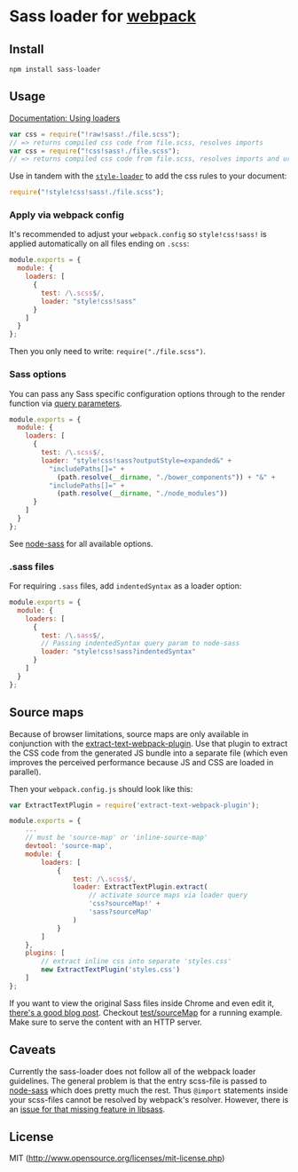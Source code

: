 # Sass loader for [webpack](http://webpack.github.io/)

## Install

`npm install sass-loader`

## Usage

[Documentation: Using loaders](http://webpack.github.io/docs/using-loaders.html)

``` javascript
var css = require("!raw!sass!./file.scss");
// => returns compiled css code from file.scss, resolves imports
var css = require("!css!sass!./file.scss");
// => returns compiled css code from file.scss, resolves imports and url(...)s
```

Use in tandem with the [`style-loader`](https://github.com/webpack/style-loader) to add the css rules to your document:

``` javascript
require("!style!css!sass!./file.scss");
```

### Apply via webpack config

It's recommended to adjust your `webpack.config` so `style!css!sass!` is applied automatically on all files ending on `.scss`:

``` javascript
module.exports = {
  module: {
    loaders: [
      {
        test: /\.scss$/,
        loader: "style!css!sass"
      }
    ]
  }
};
```

Then you only need to write: `require("./file.scss")`.

### Sass options

You can pass any Sass specific configuration options through to the render function via [query parameters](http://webpack.github.io/docs/using-loaders.html#query-parameters).

``` javascript
module.exports = {
  module: {
    loaders: [
      {
        test: /\.scss$/,
        loader: "style!css!sass?outputStyle=expanded&" +
          "includePaths[]=" +
            (path.resolve(__dirname, "./bower_components")) + "&" +
          "includePaths[]=" +
            (path.resolve(__dirname, "./node_modules"))
      }
    ]
  }
};
```

See [node-sass](https://github.com/andrew/node-sass) for all available options.

### .sass files

For requiring `.sass` files, add `indentedSyntax` as a loader option:

``` javascript
module.exports = {
  module: {
    loaders: [
      {
        test: /\.sass$/,
        // Passing indentedSyntax query param to node-sass
        loader: "style!css!sass?indentedSyntax"
      }
    ]
  }
};
```

## Source maps

Because of browser limitations, source maps are only available in conjunction with the [extract-text-webpack-plugin](https://github.com/webpack/extract-text-webpack-plugin). Use that plugin to extract the CSS code from the generated JS bundle into a separate file (which even improves the perceived performance because JS and CSS are loaded in parallel).

Then your `webpack.config.js` should look like this:

```javascript
var ExtractTextPlugin = require('extract-text-webpack-plugin');

module.exports = {
    ...
    // must be 'source-map' or 'inline-source-map'
    devtool: 'source-map',
    module: {
        loaders: [
            {
                test: /\.scss$/,
                loader: ExtractTextPlugin.extract(
                    // activate source maps via loader query
                    'css?sourceMap!' +
                    'sass?sourceMap'
                )
            }
        ]
    },
    plugins: [
        // extract inline css into separate 'styles.css'
        new ExtractTextPlugin('styles.css')
    ]
};
```

If you want to view the original Sass files inside Chrome and even edit it,  [there's a good blog post](https://medium.com/@toolmantim/getting-started-with-css-sourcemaps-and-in-browser-sass-editing-b4daab987fb0). Checkout [test/sourceMap](https://github.com/jtangelder/sass-loader/tree/master/test) for a running example. Make sure to serve the content with an HTTP server.


## Caveats

Currently the sass-loader does not follow all of the webpack loader guidelines. The general problem is that the entry scss-file is passed to [node-sass](https://github.com/sass/node-sass) which does pretty much the rest. Thus `@import` statements inside your scss-files cannot be resolved by webpack's resolver. However, there is an [issue for that missing feature in libsass](https://github.com/sass/libsass/issues/21).

## License

MIT (http://www.opensource.org/licenses/mit-license.php)
